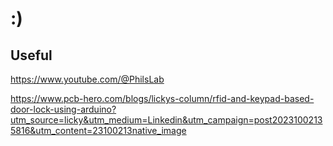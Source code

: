 # :) 

## Useful

https://www.youtube.com/@PhilsLab

https://www.pcb-hero.com/blogs/lickys-column/rfid-and-keypad-based-door-lock-using-arduino?utm_source=licky&utm_medium=Linkedin&utm_campaign=post20231002135816&utm_content=23100213native_image

